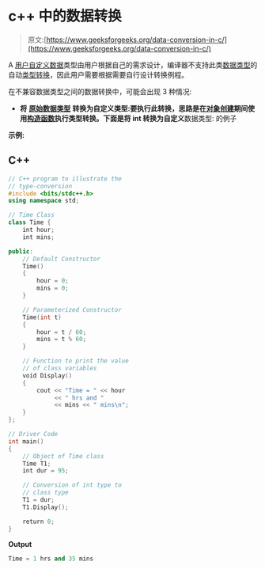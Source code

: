 # c++ 中的数据转换

> 原文:[https://www.geeksforgeeks.org/data-conversion-in-c/](https://www.geeksforgeeks.org/data-conversion-in-c/)

A [用户自定义数据](https://www.geeksforgeeks.org/user-defined-data-types-in-c/)类型由用户根据自己的需求设计，编译器不支持此类[数据类型](https://www.geeksforgeeks.org/data-types-in-c/)的自动[类型转换](https://www.geeksforgeeks.org/type-conversion-c/)，因此用户需要根据需要自行设计转换例程。

在不兼容数据类型之间的数据转换中，可能会出现 3 种情况:

*   **将** [**原始数据类型**](https://www.geeksforgeeks.org/primitive-data-type-vs-object-data-type-in-java-with-examples/) **转换为自定义类型:**要执行此转换，思路是在[对象创建](https://www.geeksforgeeks.org/different-ways-to-create-an-object-in-c-sharp/)期间使用[构造函数](https://www.geeksforgeeks.org/constructors-c/)执行类型转换。下面是将 **int** 转换为**自定义**数据类型:
    的例子

**示例:**

## C++

```cpp
// C++ program to illustrate the
// type-conversion
#include <bits/stdc++.h>
using namespace std;

// Time Class
class Time {
    int hour;
    int mins;

public:
    // Default Constructor
    Time()
    {
        hour = 0;
        mins = 0;
    }

    // Parameterized Constructor
    Time(int t)
    {
        hour = t / 60;
        mins = t % 60;
    }

    // Function to print the value
    // of class variables
    void Display()
    {
        cout << "Time = " << hour
             << " hrs and "
             << mins << " mins\n";
    }
};

// Driver Code
int main()
{
    // Object of Time class
    Time T1;
    int dur = 95;

    // Conversion of int type to
    // class type
    T1 = dur;
    T1.Display();

    return 0;
}
```

**Output**

```cpp
Time = 1 hrs and 35 mins
```